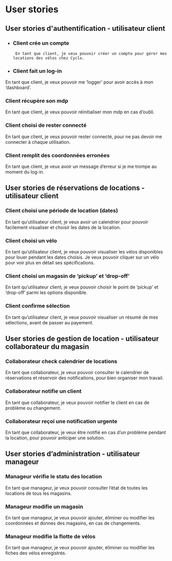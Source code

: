 # User stories #  

## User stories d'authentification - utilisateur client ##   

- ### Client crée un compte ###  

       En tant que client, je veux pouvoir créer un compte pour gérer mes locations des vélos chez Cyclo.   

 - ### Client fait un log-in ###   

 En tant que client, je veux pouvoir me ‘logger’ pour avoir accès à mon ‘dashboard’.   

 ### Client récupère son mdp ###   

 En tant que client, je veux pouvoir réinitialiser mon mdp en cas d’oubli.    

 ### Client choisi de rester connecté ###   

 En tant que client, je veux pouvoir rester connecté, pour ne pas devoir me connecter à chaque utilisation.   

### Client remplit des coordonnées erronées ###   

 En tant que client, je veux avoir un message d’erreur si je me trompe au moment du log-in. 

## User stories de réservations de locations - utilisateur client ##    

### Client choisi une période de location (dates) ###     

En tant qu’utilisateur client, je veux avoir un calendrier pour pouvoir facilement visualiser et choisir les dates de la location.   

 ### Client choisi un vélo ###   

En tant qu’utilisateur client, je veux pouvoir visualiser les vélos disponibles pour louer pendant les dates choisis. Je veux pouvoir cliquer sur un vélo pour voir plus en détail ses spécifications.    

 ### Client choisi un magasin de ‘pickup’ et ‘drop-off’ ###   

 En tant qu’utilisateur client, je veux pouvoir choisir le point de ‘pickup’ et ‘drop-off’ parmi les options disponible.  

 ### Client confirme sélection ###   

 En tant qu’utilisateur client, je veux pouvoir visualiser un résumé de mes sélections, avant de passer au payement.  

## User stories de gestion de location - utilisateur collaborateur du magasin ##   

### Collaborateur check calendrier de locations ### 

En tant que collaborateur, je veux pouvoir consulter le calendrier de réservations et réservoir des notifications, pour bien organiser mon travail.  

### Collaborateur notifie un client ### 

En tant que collaborateur, je veux pouvoir notifier le client en cas de problème ou changement. 

### Collaborateur reçoi une notification urgente ### 

En tant que collaborateur, je veux être notifié en cas d’un problème pendant la location, pour pouvoir anticiper une solution.  

## User stories d’administration - utilisateur manageur ## 

### Manageur vérifie le statu des location ### 

En tant que manageur, je veux pouvoir consulter l’état de toutes les locations de tous les magasins.  

### Manageur modifie un magasin ### 

En tant que manageur, je veux pouvoir ajouter, éliminer ou modifier les coordonnées et donnes des magasins, en cas de changements. 

### Manageur modifie la flotte de vélos ### 

En tant que manageur, je veux pouvoir ajouter, éliminer ou modifier les fiches des vélos enregistrés.

 





 
